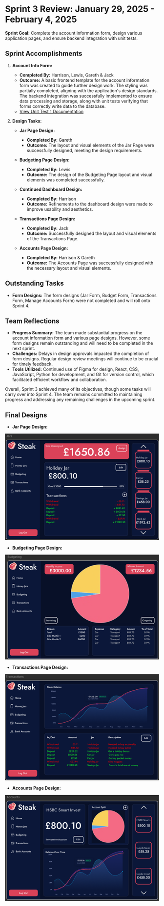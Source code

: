 # Sprint 3 Review: January 29, 2025 - February 4, 2025

**Sprint Goal:** Complete the account information form, design various application pages, and ensure backend integration with unit tests.

## Sprint Accomplishments

1. **Account Info Form:**
   - **Completed By:** Harrison, Lewis, Gareth & Jack
   - **Outcome:** A basic frontend template for the account information form was created to guide further design work. The styling was partially completed, aligning with the application's design standards. The backend integration was successfully implemented to ensure data processing and storage, along with unit tests verifying that forms correctly write data to the database.
   - [View Unit Test 1 Documentation](Docs/Unit%20Tests/Test_1_User_Pages.md)

2. **Design Tasks:**
   - **Jar Page Design:**
     - **Completed By:** Gareth
     - **Outcome:** The layout and visual elements of the Jar Page were successfully designed, meeting the design requirements.

   - **Budgeting Page Design:**
     - **Completed By:** Lewis
     - **Outcome:** The design of the Budgeting Page layout and visual elements was completed successfully.

   - **Continued Dashboard Design:**
     - **Completed By:** Harrison
     - **Outcome:** Refinements to the dashboard design were made to improve usability and aesthetics.

   - **Transactions Page Design:**
     - **Completed By:** Jack
     - **Outcome:** Successfully designed the layout and visual elements of the Transactions Page.

   - **Accounts Page Design:**
     - **Completed By:** Harrison & Gareth
     - **Outcome:** The Accounts Page was successfully designed with the necessary layout and visual elements.

## Outstanding Tasks

- **Form Designs:** The form designs (Jar Form, Budget Form, Transactions Form, Manage Accounts Form) were not completed and will roll onto Sprint 4.

## Team Reflections

- **Progress Summary:** The team made substantial progress on the account information form and various page designs. However, some form designs remain outstanding and will need to be completed in the next sprint.
- **Challenges:** Delays in design approvals impacted the completion of form designs. Regular design review meetings will continue to be crucial for timely feedback.
- **Tools Utilized:** Continued use of Figma for design, React, CSS, JavaScript, Python for development, and Git for version control, which facilitated efficient workflow and collaboration.

Overall, Sprint 3 achieved many of its objectives, though some tasks will carry over into Sprint 4. The team remains committed to maintaining progress and addressing any remaining challenges in the upcoming sprint.

## Final Designs

- **Jar Page Design:**

![Sprint 3 Jar Page Design](../Images/Sprints/Sprint3_Jar_Design.png)

- **Budgeting Page Design:**

![Sprint 3 Budgeting Page Design](../Images/Sprints/Sprint3_Budgeting_Design.png)

- **Transactions Page Design:**

![Sprint 3 Transactions Page Design](../Images/Sprints/Sprint3_Transactions_Design.png)

- **Accounts Page Design:**

![Sprint 3 Accounts Page Design](../Images/Sprints/Sprint3_Accounts_Design.png)
